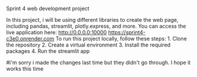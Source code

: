 Sprint 4 web development project

In this project, i will be using different libraries to create the web page, including pandas, streamlit, plotly.express, and more.
You can access the live application here: http://0.0.0.0:10000  https://sprint4-c3e0.onrender.com
To run this project locally, follow these steps:
    1. Clone the repository
    2. Create a virtual environment
    3. Install the required packages
    4. Run the streamlit app

#i'm sorry i made the changes last time but they didn't go through. I hope it works this time

